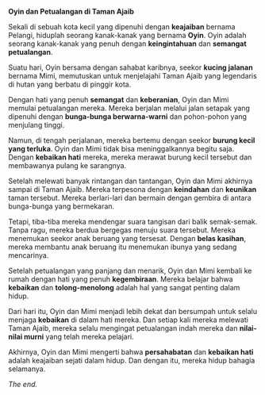 **Oyin dan Petualangan di Taman Ajaib**

Sekali di sebuah kota kecil yang dipenuhi dengan **keajaiban** bernama Pelangi, hiduplah seorang kanak-kanak yang bernama **Oyin**. Oyin adalah seorang kanak-kanak yang penuh dengan **keingintahuan** dan **semangat petualangan**.

Suatu hari, Oyin bersama dengan sahabat karibnya, seekor **kucing jalanan** bernama Mimi, memutuskan untuk menjelajahi Taman Ajaib yang legendaris di hutan yang berbatu di pinggir kota.

Dengan hati yang penuh **semangat** dan **keberanian**, Oyin dan Mimi memulai petualangan mereka. Mereka berjalan melalui jalan setapak yang dipenuhi dengan **bunga-bunga berwarna-warni** dan pohon-pohon yang menjulang tinggi.

Namun, di tengah perjalanan, mereka bertemu dengan seekor **burung kecil yang terluka**. Oyin dan Mimi tidak bisa meninggalkannya begitu saja. Dengan **kebaikan hati** mereka, mereka merawat burung kecil tersebut dan membawanya pulang ke sarangnya.

Setelah melewati banyak rintangan dan tantangan, Oyin dan Mimi akhirnya sampai di Taman Ajaib. Mereka terpesona dengan **keindahan** dan **keunikan** taman tersebut. Mereka berlari-lari dan bermain dengan gembira di antara bunga-bunga yang bermekaran.

Tetapi, tiba-tiba mereka mendengar suara tangisan dari balik semak-semak. Tanpa ragu, mereka berdua bergegas menuju suara tersebut. Mereka menemukan seekor anak beruang yang tersesat. Dengan **belas kasihan**, mereka membantu anak beruang itu menemukan ibunya yang sedang mencarinya.

Setelah petualangan yang panjang dan menarik, Oyin dan Mimi kembali ke rumah dengan hati yang penuh **kegembiraan**. Mereka belajar bahwa **kebaikan** dan **tolong-menolong** adalah hal yang sangat penting dalam hidup.

Dari hari itu, Oyin dan Mimi menjadi lebih dekat dan bersumpah untuk selalu menjaga **kebaikan** di dalam hati mereka. Dan setiap kali mereka melewati Taman Ajaib, mereka selalu mengingat petualangan indah mereka dan **nilai-nilai murni** yang telah mereka pelajari.

Akhirnya, Oyin dan Mimi mengerti bahwa **persahabatan** dan **kebaikan hati** adalah keajaiban sejati dalam hidup. Dan dengan itu, mereka hidup bahagia selamanya.

*The end.*
